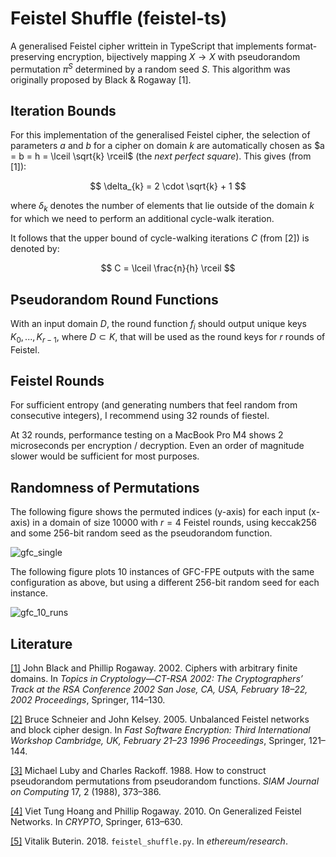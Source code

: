 # Feistel Shuffle (feistel-ts)

A generalised Feistel cipher writtein in TypeScript that implements format-preserving encryption, bijectively mapping $X \rightarrow X$ with pseudorandom permutation $\pi^{S}$ determined by a random seed $S$. This algorithm was originally proposed by Black & Rogaway [1].

## Iteration Bounds

For this implementation of the generalised Feistel cipher, the selection of parameters $a$ and $b$ for a cipher on domain $k$ are automatically chosen as $a = b = h = \lceil \sqrt{k} \rceil$ (the _next perfect square_). This gives (from [1]):

$$
\delta_{k} = 2 \cdot \sqrt{k} + 1
$$

where $\delta_{k}$ denotes the number of elements that lie outside of the domain $k$ for which we need to perform an additional cycle-walk iteration.

It follows that the upper bound of cycle-walking iterations $C$ (from [2]) is denoted by:

$$
C = \lceil \frac{n}{h} \rceil
$$

## Pseudorandom Round Functions

With an input domain $D$, the round function $f_i$ should output unique keys $K_0, ..., K_{r-1}$, where $D \subset K$, that will be used as the round keys for $r$ rounds of Feistel.

## Feistel Rounds

For sufficient entropy (and generating numbers that feel random from consecutive integers), I recommend using 32 rounds of fiestel.  

At 32 rounds, performance testing on a MacBook Pro M4 shows 2 microseconds per encryption / decryption.  Even an order of magnitude slower would be sufficient for most purposes.

## Randomness of Permutations

The following figure shows the permuted indices (y-axis) for each input (x-axis) in a domain of size $10000$ with $r = 4$ Feistel rounds, using keccak256 and some 256-bit random seed as the pseudorandom function.

![gfc_single](https://user-images.githubusercontent.com/10385659/235701085-ec598e00-9822-4101-b434-3426613e2037.png)

The following figure plots 10 instances of GFC-FPE outputs with the same configuration as above, but using a different 256-bit random seed for each instance.

![gfc_10_runs](https://user-images.githubusercontent.com/10385659/235701120-0877141b-df82-428d-97c7-9803612d280c.png)

## Literature

[[1]](https://eprint.iacr.org/2001/012.pdf) John Black and Phillip Rogaway. 2002. Ciphers with arbitrary finite domains. In _Topics in Cryptology—CT-RSA 2002: The Cryptographers’ Track at the RSA Conference 2002 San Jose, CA, USA, February 18–22, 2002 Proceedings_, Springer, 114–130.

[[2]](https://citeseerx.ist.psu.edu/document?repid=rep1&type=pdf&doi=44a92f047caf3e1b8f83375a9fcfb10aaa5380eb) Bruce Schneier and John Kelsey. 2005. Unbalanced Feistel networks and block cipher design. In _Fast Software Encryption: Third International Workshop Cambridge, UK, February 21–23 1996 Proceedings_, Springer, 121–144.

[[3]](https://www.researchgate.net/profile/Michael-Luby-2/publication/220618451_How_to_Construct_Pseudorandom_Permutations_from_Pseudorandom_Functions/links/5fe0073aa6fdccdcb8ebce5d/How-to-Construct-Pseudorandom-Permutations-from-Pseudorandom-Functions.pdf) Michael Luby and Charles Rackoff. 1988. How to construct pseudorandom permutations from pseudorandom functions. _SIAM Journal on Computing_ 17, 2 (1988), 373–386.

[[4]](https://www.iacr.org/archive/crypto2010/62230607/62230607.pdf) Viet Tung Hoang and Phillip Rogaway. 2010. On Generalized Feistel Networks. In _CRYPTO_, Springer, 613–630.

[[5]](https://github.com/ethereum/research/blob/master/shuffling/feistel_shuffle.py) Vitalik Buterin. 2018. `feistel_shuffle.py`. In _ethereum/research_.
